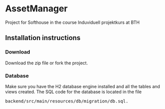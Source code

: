 # AssetManager
Project for Softhouse in the course Induviduell projektkurs at BTH

## Installation instructions

### Download
Download the zip file or fork the project.

### Database
Make sure you have the H2 database engine installed and all the tables and views created. The SQL code for the database is located in the file 

<pre>backend/src/main/resources/db/migration/db.sql.</pre>
